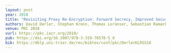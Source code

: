 ```yaml
---
layout: post
year: 2018
title: "Revisiting Proxy Re-Encryption: Forward Secrecy, Improved Security, and Applications"
authors: David Derler, Stephan Krenn, Thomas Lorünser, Sebastian Ramacher, Daniel Slamanig, Christoph Striecks
venue: PKC 2018
vurl: https://pkc.iacr.org/2018/
pub: https://doi.org/10.1007/978-3-319-76578-5_8
bib: https://dblp.uni-trier.de/rec/bibtex/conf/pkc/DerlerKLRSS18
---
```

